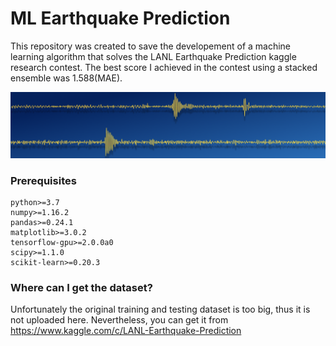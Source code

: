 # ML Earthquake Prediction #

This repository was created to save the developement of a machine learning algorithm that solves the LANL Earthquake Prediction kaggle research contest. The best score I achieved in the contest using a stacked ensemble was 1.588(MAE).

![Alt text](images/header.png?raw=true "Header")

### Prerequisites ###

    python>=3.7
    numpy>=1.16.2
    pandas>=0.24.1
    matplotlib>=3.0.2
    tensorflow-gpu>=2.0.0a0
    scipy>=1.1.0
    scikit-learn>=0.20.3
    

### Where can I get the dataset? ###

Unfortunately the original training and testing dataset is too big, thus it is not uploaded here.
Nevertheless, you can get it from https://www.kaggle.com/c/LANL-Earthquake-Prediction
